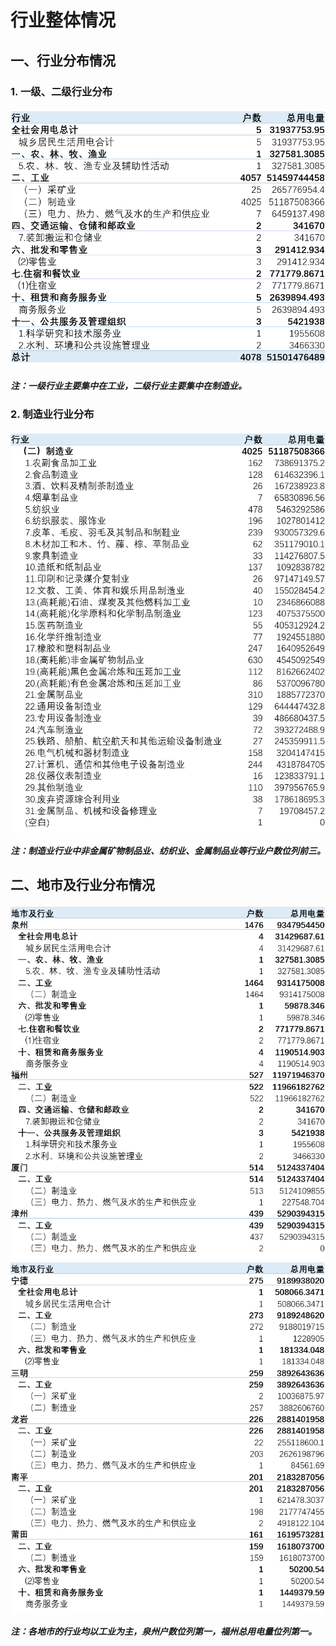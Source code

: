 # 行业整体情况

## 一、行业分布情况

### 1. 一级、二级行业分布

![](行业分布情况.png)

_**注：一级行业主要集中在工业，二级行业主要集中在制造业。**_

### 2. 制造业行业分布

![](制造业行业分布情况.png)

_**注：制造业行业中非金属矿物制品业、纺织业、金属制品业等行业户数位列前三。**_

## 二、地市及行业分布情况

![](地市及行业分布情况（一）.png)
![](地市及行业分布情况（二）.png)

_**注：各地市的行业均以工业为主，泉州户数位列第一，福州总用电量位列第一。**_